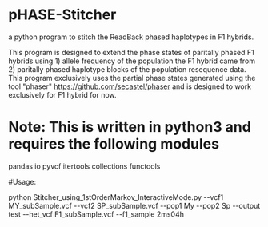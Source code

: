 # pHASE-Stitcher
a python program to stitch the ReadBack phased haplotypes in F1 hybrids.

This program is designed to extend the phase states of paritally phased F1 hybrids using 1) allele frequency of the population the F1 hybrid came from 2) paritally phased haplotype blocks of the population resequence data.
This program exclusively uses the partial phase states generated using the tool "phaser" https://github.com/secastel/phaser
and is designed to work exclusively for F1 hybrid for now.

# Note: This is written in python3 and requires the following modules
pandas
io
pyvcf
itertools
collections
functools


#Usage: 

python Stitcher_using_1stOrderMarkov_InteractiveMode.py --vcf1 MY_subSample.vcf --vcf2 SP_subSample.vcf --pop1 My --pop2 Sp --output test --het_vcf F1_subSample.vcf --f1_sample 2ms04h


